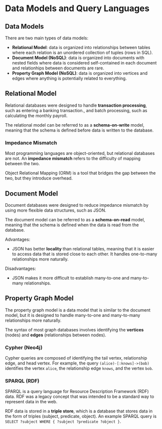 # Data Models and Query Languages

## Data Models
There are two main types of data models:
- **Relational Model**: data is organized into relationships between tables where each relation is an unordered collection of tuples (rows in SQL).
- **Document Model (NoSQL)**: data is organized into documents with nested fields where data is considered self-contained in each document and relationhips between documents are rare.
- **Property Graph Model (NoSQL)**: data is organized into vertices and edges where anything is potentially related to everything.

## Relational Model
Relational databases were designed to handle **transaction processing**, such as entering a banking transaction., and batch processing, such as calculating the monthly payroll.

The relational model can be referred to as a **schema-on-write** model, meaning that the schema is defined before data is written to the database.

### Impedance Mismatch
Most programming languages are object-oriented, but relational databases are not. An **impedance mismatch** refers to the difficulty of mapping between the two.

Object Relational Mapping (ORM) is a tool that bridges the gap between the two, but they introduce overhead.

## Document Model
Document databases were designed to reduce impedance mismatch by using more flexible data structures, such as JSON. 

The document model can be referred to as a **schema-on-read** model, meaning that the schema is defined when the data is read from the database.

Advantages:
- JSON has better **locality** than relational tables, meaning that it is easier to access data that is stored close to each other. It handles one-to-many relationships more naturally.

Disadvantages:
- JSON makes it more difficult to establish many-to-one and many-to-many relationships.

## Property Graph Model
The property graph model is a data model that is similar to the document model, but it is designed to handle many-to-one and many-to-many relationships more naturally.

The syntax of most graph databases involves identifying the **vertices** (nodes) and **edges** (relationships between nodes).

### Cypher (Neo4j)
Cypher queries are composed of identifying the tail vertex, relationship edge, and head vertex. For example, the query `(alice)-[:knows]->(bob)` identifies the vertex `alice`, the relationship edge `knows`, and the vertex `bob`.

### SPARQL (RDF)
SPARQL is a query language for Resource Description Framework (RDF) data. RDF was a legacy concept that was intended to be a standard way to represent data in the web.

RDF data is stored in a **triple store**, which is a database that stores data in the form of triples (subject, predicate, object). An example SPARQL query is `SELECT ?subject WHERE { ?subject ?predicate ?object }`.

